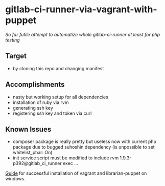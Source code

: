 gitlab-ci-runner-via-vagrant-with-puppet
========================================

*So far futile attempt to automatize whole gitlab-ci-runner at least for php testing*

Target
------
- by cloning this repo and changing manifest

Accomplishments
---------------
- nasty but working setup for all dependencies
- installation of ruby via rvm
- generating ssh key
- registering ssh key and token via curl

Known Issues
------------
- composer package is really pretty but useless now with current php package due to bugged suhoshin dependency (is unpossible to set whitelist_phar: On)
- init service script must be modified to include rvm 1.9.3-p392@gitlab_ci_runner exec ...

[Guide](https://gist.github.com/mishak87/6611233) for successful installation of vagrant and librarian-puppet on windows.
